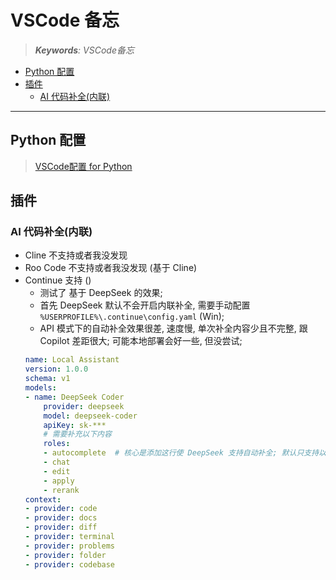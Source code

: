 VSCode 备忘
===
<!--START_SECTION:badge-->
<!--END_SECTION:badge-->
<!--info
date: 2025-08-08 16:26:03
top: false
draft: false
hidden: false
level: 0
tag: [tools]
-->

> ***Keywords**: VSCode备忘*

<!--START_SECTION:paper_title-->
<!--END_SECTION:paper_title-->

<!--START_SECTION:toc-->
- [Python 配置](#python-配置)
- [插件](#插件)
    - [AI 代码补全(内联)](#ai-代码补全内联)
<!--END_SECTION:toc-->

---

## Python 配置
> [VSCode配置 for Python](VSCode配置-Python.md)

## 插件

### AI 代码补全(内联)

- Cline 不支持或者我没发现
- Roo Code 不支持或者我没发现 (基于 Cline)
- Continue 支持 ()
    - 测试了 基于 DeepSeek 的效果; 
    - 首先 DeepSeek 默认不会开启内联补全, 需要手动配置 `%USERPROFILE%\.continue\config.yaml` (Win);
    - API 模式下的自动补全效果很差, 速度慢, 单次补全内容少且不完整, 跟 Copilot 差距很大; 可能本地部署会好一些, 但没尝试;
    ```yaml
    name: Local Assistant
    version: 1.0.0
    schema: v1
    models:
    - name: DeepSeek Coder
        provider: deepseek
        model: deepseek-coder
        apiKey: sk-***
        # 需要补充以下内容
        roles:
        - autocomplete  # 核心是添加这行使 DeepSeek 支持自动补全; 默认只支持以下 4 种场景;
        - chat
        - edit
        - apply
        - rerank
    context:
    - provider: code
    - provider: docs
    - provider: diff
    - provider: terminal
    - provider: problems
    - provider: folder
    - provider: codebase
    ``` 
